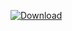 [ ![Download](https://api.bintray.com/packages/oferh/smoke/smoke/images/download.png) ](https://bintray.com/oferh/smoke/smoke/_latestVersion)
